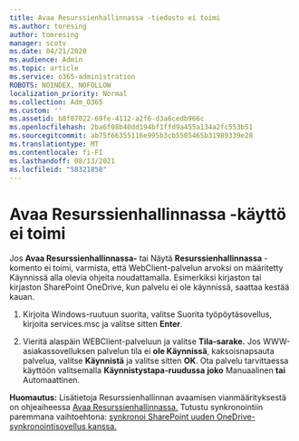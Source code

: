 ```yaml
---
title: Avaa Resurssienhallinnassa -tiedosto ei toimi
ms.author: toresing
author: tomresing
manager: scotv
ms.date: 04/21/2020
ms.audience: Admin
ms.topic: article
ms.service: o365-administration
ROBOTS: NOINDEX, NOFOLLOW
localization_priority: Normal
ms.collection: Adm_O365
ms.custom: ''
ms.assetid: b8f07022-69fe-4112-a2f6-d3a6cedb966c
ms.openlocfilehash: 2ba6f08b40dd194bf1ffd9a455a134a2fc553b51
ms.sourcegitcommit: ab75f66355116e995b3cb5505465b31989339e28
ms.translationtype: MT
ms.contentlocale: fi-FI
ms.lasthandoff: 08/13/2021
ms.locfileid: "58321858"
---
```

# <a name="open-with-explorer-isnt-working"></a>Avaa Resurssienhallinnassa -käyttö ei toimi

Jos **Avaa Resurssienhallinnassa-** tai Näytä **Resurssienhallinnassa** -komento ei toimi,  varmista, että WebClient-palvelun arvoksi on määritetty Käynnissä alla olevia ohjeita noudattamalla. Esimerkiksi kirjaston tai kirjaston SharePoint OneDrive, kun palvelu ei ole käynnissä, saattaa kestää kauan. 
  
1. Kirjoita Windows-ruutuun suorita, valitse Suorita työpöytäsovellus, kirjoita services.msc ja valitse sitten **Enter**.
    
2. Vieritä alaspäin WEBClient-palveluun ja valitse **Tila-sarake.** Jos WWW-asiakassovelluksen palvelun tila ei **ole Käynnissä**, kaksoisnapsauta palvelua, valitse **Käynnistä** ja valitse sitten **OK**. Ota palvelu tarvittaessa käyttöön valitsemalla **Käynnistystapa-ruudussa** **joko** Manuaalinen **tai** Automaattinen. 
    
**Huomautus:** Lisätietoja Resurssienhallinnan avaamisen vianmäärityksestä on ohjeaiheessa [Avaa Resurssienhallinnassa.](https://go.microsoft.com/fwlink/?linkid=871665) Tutustu synkronointiin paremmana vaihtoehtona: [synkronoi SharePoint uuden OneDrive-synkronointisovellus kanssa.](https://go.microsoft.com/fwlink/?linkid=871666) 
  

